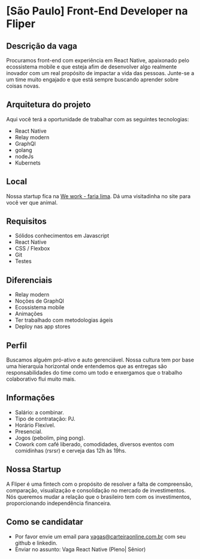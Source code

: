 # [São Paulo] Front-End Developer na Fliper

## Descrição da vaga
Procuramos front-end com experiência em React Native, apaixonado pelo ecossistema mobile e que esteja afim de desenvolver algo realmente inovador com um real propósito de impactar a vida das pessoas. 
Junte-se a um time muito engajado e que está sempre buscando aprender sobre coisas novas.

## Arquitetura do projeto

Aqui você terá a oportunidade de trabalhar com as seguintes tecnologias:

- React Native
- Relay modern
- GraphQl
- golang
- nodeJs
- Kubernets

## Local
Nossa startup fica na [We work - faria lima](https://www.wework.com/pt-BR/buildings/faria-lima--sao-paulo). 
Dá uma visitadinha no site para você ver que animal.

## Requisitos
- Sólidos conhecimentos em Javascript
- React Native
- CSS / Flexbox
- Git
- Testes

## Diferenciais
- Relay modern
- Noções de GraphQl
- Ecossistema mobile
- Animações
- Ter trabalhado com metodologias ágeis
- Deploy nas app stores

## Perfil
Buscamos alguém pró-ativo e auto gerenciável. Nossa cultura tem por base uma hierarquia horizontal onde entendemos que as entregas são 
responsabilidades do time como um todo e enxergamos que o trabalho colaborativo flui muito mais.

## Informações

- Salário: a combinar.
- Tipo de contratação: PJ.
- Horário Flexível.
- Presencial.
- Jogos (pebolim, ping pong).
- Cowork com café liberado, comodidades, diversos eventos com comidinhas (rsrsr) e cerveja das 12h às 19hs.

## Nossa Startup
A Fliper é uma fintech com o propósito de resolver a falta de compreensão, comparação, visualização e consolidação no mercado de investimentos.
Nós queremos mudar a relação que o brasileiro tem com os investimentos, proporcionando independência financeira.

## Como se candidatar
- Por favor envie um email para vagas@carteiraonline.com.br com seu github e linkedin.
- Enviar no assunto: Vaga React Native (Pleno| Sênior)
